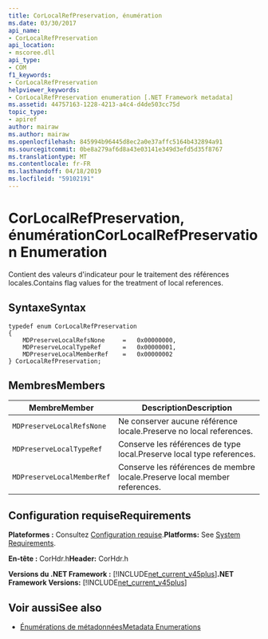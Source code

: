```yaml
---
title: CorLocalRefPreservation, énumération
ms.date: 03/30/2017
api_name:
- CorLocalRefPreservation
api_location:
- mscoree.dll
api_type:
- COM
f1_keywords:
- CorLocalRefPreservation
helpviewer_keywords:
- CorLocalRefPreservation enumeration [.NET Framework metadata]
ms.assetid: 44757163-1228-4213-a4c4-d4de503cc75d
topic_type:
- apiref
author: mairaw
ms.author: mairaw
ms.openlocfilehash: 845994b96445d8ec2a0e37affc5164b432894a91
ms.sourcegitcommit: 0be8a279af6d8a43e03141e349d3efd5d35f8767
ms.translationtype: MT
ms.contentlocale: fr-FR
ms.lasthandoff: 04/18/2019
ms.locfileid: "59102191"
---
```

# <a name="corlocalrefpreservation-enumeration"></a><span data-ttu-id="f6fda-102">CorLocalRefPreservation, énumération</span><span class="sxs-lookup"><span data-stu-id="f6fda-102">CorLocalRefPreservation Enumeration</span></span>
<span data-ttu-id="f6fda-103">Contient des valeurs d'indicateur pour le traitement des références locales.</span><span class="sxs-lookup"><span data-stu-id="f6fda-103">Contains flag values for the treatment of local references.</span></span>  
  
## <a name="syntax"></a><span data-ttu-id="f6fda-104">Syntaxe</span><span class="sxs-lookup"><span data-stu-id="f6fda-104">Syntax</span></span>  
  
```  
typedef enum CorLocalRefPreservation  
{  
    MDPreserveLocalRefsNone     =   0x00000000,  
    MDPreserveLocalTypeRef      =   0x00000001,  
    MDPreserveLocalMemberRef    =   0x00000002  
} CorLocalRefPreservation;  
```  
  
## <a name="members"></a><span data-ttu-id="f6fda-105">Membres</span><span class="sxs-lookup"><span data-stu-id="f6fda-105">Members</span></span>  
  
|<span data-ttu-id="f6fda-106">Membre</span><span class="sxs-lookup"><span data-stu-id="f6fda-106">Member</span></span>|<span data-ttu-id="f6fda-107">Description</span><span class="sxs-lookup"><span data-stu-id="f6fda-107">Description</span></span>|  
|------------|-----------------|  
|`MDPreserveLocalRefsNone`|<span data-ttu-id="f6fda-108">Ne conserver aucune référence locale.</span><span class="sxs-lookup"><span data-stu-id="f6fda-108">Preserve no local references.</span></span>|  
|`MDPreserveLocalTypeRef`|<span data-ttu-id="f6fda-109">Conserve les références de type local.</span><span class="sxs-lookup"><span data-stu-id="f6fda-109">Preserve local type references.</span></span>|  
|`MDPreserveLocalMemberRef`|<span data-ttu-id="f6fda-110">Conserve les références de membre locale.</span><span class="sxs-lookup"><span data-stu-id="f6fda-110">Preserve local member references.</span></span>|  
  
## <a name="requirements"></a><span data-ttu-id="f6fda-111">Configuration requise</span><span class="sxs-lookup"><span data-stu-id="f6fda-111">Requirements</span></span>  
 <span data-ttu-id="f6fda-112">**Plateformes :** Consultez [Configuration requise](../../../../docs/framework/get-started/system-requirements.md).</span><span class="sxs-lookup"><span data-stu-id="f6fda-112">**Platforms:** See [System Requirements](../../../../docs/framework/get-started/system-requirements.md).</span></span>  
  
 <span data-ttu-id="f6fda-113">**En-tête :** CorHdr.h</span><span class="sxs-lookup"><span data-stu-id="f6fda-113">**Header:** CorHdr.h</span></span>  
  
 <span data-ttu-id="f6fda-114">**Versions du .NET Framework :** [!INCLUDE[net_current_v45plus](../../../../includes/net-current-v45plus-md.md)]</span><span class="sxs-lookup"><span data-stu-id="f6fda-114">**.NET Framework Versions:** [!INCLUDE[net_current_v45plus](../../../../includes/net-current-v45plus-md.md)]</span></span>  
  
## <a name="see-also"></a><span data-ttu-id="f6fda-115">Voir aussi</span><span class="sxs-lookup"><span data-stu-id="f6fda-115">See also</span></span>

- [<span data-ttu-id="f6fda-116">Énumérations de métadonnées</span><span class="sxs-lookup"><span data-stu-id="f6fda-116">Metadata Enumerations</span></span>](../../../../docs/framework/unmanaged-api/metadata/metadata-enumerations.md)
